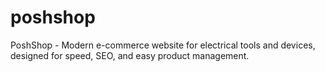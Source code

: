 # poshshop
PoshShop - Modern e-commerce website for electrical tools and devices, designed for speed, SEO, and easy product management.
